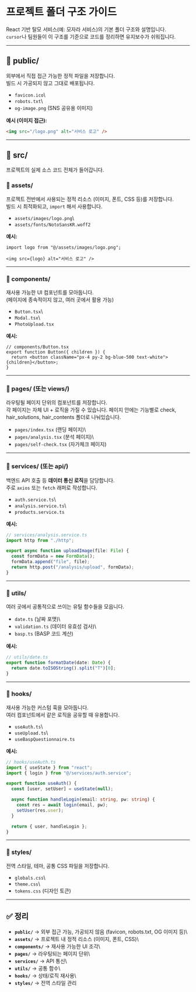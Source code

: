 # 프로젝트 폴더 구조 가이드

React 기반 탈모 서비스(예: 모자라 서비스)의 기본 폴더 구조와
설명입니다.\
`cursor`나 팀원들이 이 구조를 기준으로 코드를 정리하면 유지보수가
쉬워집니다.

------------------------------------------------------------------------

## 📂 public/

외부에서 직접 접근 가능한 정적 파일을 저장합니다.\
빌드 시 가공되지 않고 그대로 배포됩니다.

-   `favicon.ico`\
-   `robots.txt`\
-   `og-image.png` (SNS 공유용 이미지)

**예시 (이미지 접근):**

``` html
<img src="/logo.png" alt="서비스 로고" />
```

------------------------------------------------------------------------

## 📂 src/

프로젝트의 실제 소스 코드 전체가 들어갑니다.

### 📂 assets/

프로젝트 전반에서 사용되는 정적 리소스 (이미지, 폰트, CSS 등)를
저장합니다.\
빌드 시 최적화되고, `import` 해서 사용합니다.

-   `assets/images/logo.png`\
-   `assets/fonts/NotoSansKR.woff2`

**예시:**

``` tsx
import logo from "@/assets/images/logo.png";

<img src={logo} alt="서비스 로고" />
```

------------------------------------------------------------------------

### 📂 components/

재사용 가능한 UI 컴포넌트를 모아둡니다.\
(페이지에 종속적이지 않고, 여러 곳에서 활용 가능)

-   `Button.tsx`\
-   `Modal.tsx`\
-   `PhotoUpload.tsx`

**예시:**

``` tsx
// components/Button.tsx
export function Button({ children }) {
  return <button className="px-4 py-2 bg-blue-500 text-white">{children}</button>;
}
```

------------------------------------------------------------------------

### 📂 pages/ (또는 views/)

라우팅될 페이지 단위의 컴포넌트를 저장합니다.\
각 페이지는 자체 UI + 로직을 가질 수 있습니다.
페이지 안에는 기능별로 check, hair_solutions, hair_contents 폴더로 나눠있습니다.

-   `pages/index.tsx` (랜딩 페이지)\
-   `pages/analysis.tsx` (분석 페이지)\
-   `pages/self-check.tsx` (자가체크 페이지)

------------------------------------------------------------------------

### 📂 services/ (또는 api/)

백엔드 API 호출 등 **데이터 통신 로직**을 담당합니다.\
주로 `axios` 또는 `fetch` 래퍼로 작성합니다.

-   `auth.service.ts`\
-   `analysis.service.ts`\
-   `products.service.ts`

**예시:**

``` ts
// services/analysis.service.ts
import http from "./http";

export async function uploadImage(file: File) {
  const formData = new FormData();
  formData.append("file", file);
  return http.post("/analysis/upload", formData);
}
```

------------------------------------------------------------------------

### 📂 utils/

여러 곳에서 공통적으로 쓰이는 유틸 함수들을 모읍니다.

-   `date.ts` (날짜 포맷)\
-   `validation.ts` (데이터 유효성 검사)\
-   `basp.ts` (BASP 코드 계산)

**예시:**

``` ts
// utils/date.ts
export function formatDate(date: Date) {
  return date.toISOString().split("T")[0];
}
```

------------------------------------------------------------------------

### 📂 hooks/

재사용 가능한 커스텀 훅을 모아둡니다.\
여러 컴포넌트에서 같은 로직을 공유할 때 유용합니다.

-   `useAuth.ts`\
-   `useUpload.ts`\
-   `useBaspQuestionnaire.ts`

**예시:**

``` ts
// hooks/useAuth.ts
import { useState } from "react";
import { login } from "@/services/auth.service";

export function useAuth() {
  const [user, setUser] = useState(null);

  async function handleLogin(email: string, pw: string) {
    const res = await login(email, pw);
    setUser(res.user);
  }

  return { user, handleLogin };
}
```

------------------------------------------------------------------------

### 📂 styles/

전역 스타일, 테마, 공통 CSS 파일을 저장합니다.

-   `globals.css`\
-   `theme.css`\
-   `tokens.css` (디자인 토큰)

------------------------------------------------------------------------

## ✅ 정리

-   **`public/`** → 외부 접근 가능, 가공되지 않음 (favicon, robots.txt,
    OG 이미지 등)\
-   **`assets/`** → 프로젝트 내 정적 리소스 (이미지, 폰트, CSS)\
-   **`components/`** → 재사용 가능한 UI 조각\
-   **`pages/`** → 라우팅되는 페이지 단위\
-   **`services/`** → API 통신\
-   **`utils/`** → 공통 함수\
-   **`hooks/`** → 상태/로직 재사용\
-   **`styles/`** → 전역 스타일 관리
